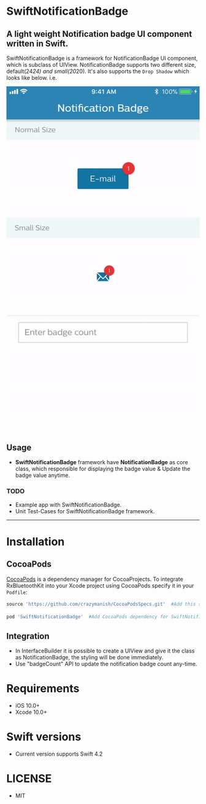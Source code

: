 # SwiftNotificationBadge
A light weight Notification badge UI component written in Swift.
-------------------

SwiftNotificationBadge is a framework for NotificationBadge UI component, which is subclass of UIView.
NotificationBadge supports two different size, default(24*24) and small(20*20). It's also supports the `Drop Shadow` which looks like below. i.e.

![](SwiftNotificationBadge.gif)

## Usage
- **SwiftNotificationBadge** framework have **NotificationBadge** as core class, which responsible for displaying the badge value & Update the badge value anytime.

### TODO
- Example app with SwiftNotificationBadge.
- Unit Test-Cases for SwiftNotificationBadge framework.
-------------------

# Installation

## CocoaPods
[CocoaPods](http://cocoapods.org) is a dependency manager for CocoaProjects.
To integrate RxBluetoothKit into your Xcode project using CocoaPods specify it in your `Podfile`:
```ruby
source 'https://github.com/crazymanish/CocoaPodsSpecs.git'  #Add this source line, this library still under development.

pod 'SwiftNotificationBadge'  #Add CocoaPods dependency for SwiftNotificationBadge
```

## Integration
- In InterfaceBuilder it is possible to create a UIView and give it the class as NotificationBadge,
the styling will be done immediately.
- Use "badgeCount" API to update the notification badge count any-time.

# Requirements
- iOS 10.0+
- Xcode 10.0+

# Swift versions
* Current version supports Swift 4.2

# LICENSE
* MIT

